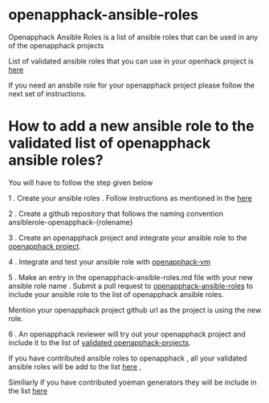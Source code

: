 # openapphack-ansible-roles

Openapphack Ansible Roles is a list of ansible roles that can be used in any of the openapphack projects

List of validated ansible roles that you can use in your openhack project is [here](https://github.com/WiproOpenSourcePractice/openapphack-ansible-roles/blob/master/validated-openapphack-ansibleroles.md)

If you need an ansbile role for your openapphack project please follow the next set of instructions.

# How to add a new ansible role to the validated list of openapphack ansible roles?

You will have to follow the step given below

1 . Create your ansible roles . Follow instructions as mentioned in the [here](https://galaxy.ansible.com/intro#create-role)  

2 . Create a github repository that follows the naming convention ansiblerole-openapphack-{rolename}

3 . Create an openapphack project and integrate your ansible role to the [openapphack project](https://github.com/WiproOpenSourcePractice/openapphack-vm). 

4 . Integrate and test your ansible role with [openapphack-vm](https://github.com/WiproOpenSourcePractice/openapphack-vm)

5 . Make an entry in the openapphack-ansible-roles.md file with your new ansible role name .
Submit a pull request to [openapphack-ansible-roles](https://github.com/WiproOpenSourcePractice/openapphack-ansible-roles) to include your ansible role to the list of openapphack ansible roles.

Mention your openapphack project github url as the project is using the new role.

6 . An openapphack reviewer will try out your openapphack project and include it to the list of [validated openapphack-projects](https://github.com/WiproOpenSourcePractice/openapphack/blob/master/openapphackprojects.md).  
 
 If you have contributed ansible roles to openapphack , all your validated ansible roles will be add to the list [here](https://github.com/WiproOpenSourcePractice/openapphack-ansible-roles/blob/master/validated-openapphack-ansibleroles.md) , 
 
 Similiarly if you have contributed yoeman generators they will be include in the list [here](https://github.com/WiproOpenSourcePractice/openapphack-yoeman-generators/blob/master/validated-openapphack-yoeman-generators.md) 



